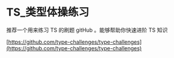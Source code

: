 # TS\_类型体操练习

推荐一个用来练习 TS 的刷题 gitHub 。能够帮助你快速进阶 TS 知识

[https://github.com/type-challenges/type-challenges](https://github.com/type-challenges/type-challenges)
